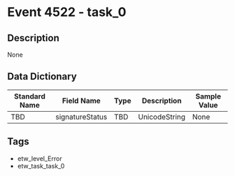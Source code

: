 # Event 4522 - task_0

## Description
None

## Data Dictionary
|Standard Name|Field Name|Type|Description|Sample Value|
|---|---|---|---|---|
|TBD|signatureStatus|TBD|UnicodeString|None|None|

## Tags
* etw_level_Error
* etw_task_task_0
